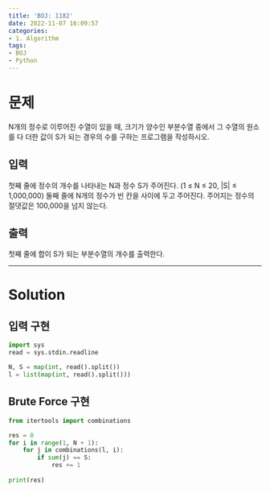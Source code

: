 ```yaml
---
title: 'BOJ: 1182'
date: 2022-11-07 16:09:57
categories:
- 1. Algorithm
tags:
- BOJ
- Python
---
```

# 문제

N개의 정수로 이루어진 수열이 있을 때, 크기가 양수인 부분수열 중에서 그 수열의 원소를 다 더한 값이 S가 되는 경우의 수를 구하는 프로그램을 작성하시오.

## 입력

첫째 줄에 정수의 개수를 나타내는 N과 정수 S가 주어진다. (1 ≤ N ≤ 20, |S| ≤ 1,000,000) 둘째 줄에 N개의 정수가 빈 칸을 사이에 두고 주어진다. 주어지는 정수의 절댓값은 100,000을 넘지 않는다.

## 출력

첫째 줄에 합이 S가 되는 부분수열의 개수를 출력한다.

<!-- More -->

***

# Solution

## 입력 구현

~~~python
import sys
read = sys.stdin.readline

N, S = map(int, read().split())
l = list(map(int, read().split()))
~~~

## Brute Force 구현

~~~python
from itertools import combinations

res = 0
for i in range(1, N + 1):
    for j in combinations(l, i):
        if sum(j) == S:
            res += 1
            
print(res)
~~~
